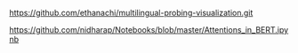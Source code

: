 https://github.com/ethanachi/multilingual-probing-visualization.git

https://github.com/nidharap/Notebooks/blob/master/Attentions_in_BERT.ipynb